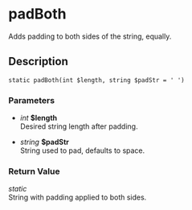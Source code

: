 # padBoth
Adds padding to both sides of the string, equally.

## Description
`static padBoth(int $length, string $padStr = ' ')`

### Parameters
* _int_ __$length__  
Desired string length after padding.

* _string_ __$padStr__  
String used to pad, defaults to space.


### Return Value
_static_  
String with padding applied to both sides.